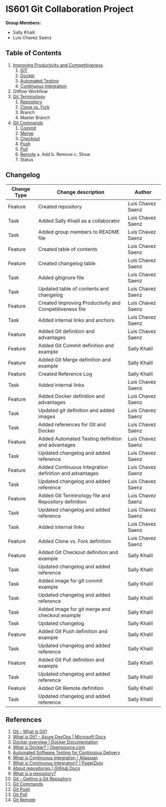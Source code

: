# IS601 Git Collaboration Project

**Group Members:**  
*   Sally Khalil
*   Luis Chavez Saenz

## Table of Contents
1.  [Improving Productivity and Competitiveness](/ImprovingProductivityCompetitiveness.md#improving-productivity-and-competitiveness)
    1. [GIT](/ImprovingProductivityCompetitiveness.md#git)
    2. [Docker](/ImprovingProductivityCompetitiveness.md#docker)
    3. [Automated Testing](/ImprovingProductivityCompetitiveness.md#automated-testing)
    4. [Continuous Integration](/ImprovingProductivityCompetitiveness.md#continuous-integration)
2.  Gitflow Workflow
3.  [Git Terminology](/GitTerminology.md#git-terminology)
    1. [Repository](/GitTerminology.md#repository)
    2. [Clone vs. Fork](GitTerminology.md#clone-vs-fork)
    3. Branch
    4. Master Branch
4.  [Git Commands](/GitCommands.md#git-commands)
    1. [Commit](/GitCommands.md#1-commit)
    2. [Merge](/GitCommands.md#2-merge)
    3. [Checkout](GitCommands.md#3-checkout)
    4. [Push](GitCommands.md#4-push)
    5. [Pull](GitCommands.md#5-pull)
    6. [Remote](GitCommands.md#6-remote) 
       a. Add 
       b. Remove 
       c. Show
    7. Status

## Changelog
**Change Type** | **Change description** | **Author**
----    |   ----    |   -----
Feature |   Created repository  |   Luis Chavez Saenz
Task    |   Added Sally Khalil as a collaborator  | Luis Chavez Saenz
Task    |   Added group members to README file  |   Luis Chavez Saenz
Feature |   Created table of contents   |    Luis Chavez Saenz
Feature |   Created changelog table |   Luis Chavez Saenz
Task    |   Added gitignore file    |   Luis Chavez Saenz
Task    |   Updated table of contents and changelog |   Luis Chavez Saenz
Feature |   Created Improving Productivity and Competitiveness file |   Luis Chavez Saenz
Task    |   Added internal links and anchors    |   Luis Chavez Saenz
Feature |   Added Git definition and advantages    |    Luis Chavez Saenz
Feature |   Added Git Commit definition and example  |  Sally Khalil
Feature |   Added Git Merge definition and example  |   Sally Khalil
Feature |   Created Reference Log  |    Sally Khalil
Task    |   Added internal links    |   Luis Chavez Saenz
Feature |   Added Docker definition and advantages |    Luis Chavez Saenz
Task    |   Updated git definition and added images |   Luis Chavez Saenz
Task    |   Added references for Git and Docker |   Luis Chavez Saenz
Feature |   Added Automated Testing definition and advantages   |   Luis Chavez Saenz
Task    |   Updated changelog and added reference   | Luis Chavez Saenz
Feature |   Added Continuous Integration definition and advantages   |   Luis Chavez Saenz
Task    |   Updated changelog and added reference   | Luis Chavez Saenz
Feature |   Added Git Terminology file and Repository definition    |   Luis Chavez Saenz
Task    |   Updated changelog and added reference   | Luis Chavez Saenz
Task    |   Added internal links    |   Luis Chavez Saenz
Feature |   Added Clone vs. Fork definition    |   Luis Chavez Saenz
Feature |   Added Git Checkout definition and example   |   Sally Khalil
Task    |   Updated changelog and added reference   | Sally Khalil
Task    |   Added image for git commit example   | Sally Khalil
Task    |   Updated changelog and added reference   | Sally Khalil
Task    |   Added image for git merge and checkout example   | Sally Khalil
Task    |   Updated changelog   | Sally Khalil
Feature |   Added Git Push definition and example   |   Sally Khalil
Task    |   Updated changelog and added reference   | Sally Khalil
Feature |   Added Git Pull definition and example   |   Sally Khalil
Task    |   Updated changelog and added reference   | Sally Khalil
Feature |   Added Git Remote definition   |   Sally Khalil
Task    |   Updated changelog and added reference   | Sally Khalil


## References
1. [Git - What is Git?](https://git-scm.com/book/en/v2/Getting-Started-What-is-Git%3F)
2. [What is Git? - Azure DevOps | Microsoft Docs](https://docs.microsoft.com/en-us/azure/devops/learn/git/what-is-git)
3. [Docker overview | Docker Documentation](https://docs.docker.com/get-started/overview/)
4. [What is Docker? | Opensource.com](https://opensource.com/resources/what-docker)
5. [Automated Software Testing for Continuous Delivery](https://www.atlassian.com/continuous-delivery/software-testing/automated-testing)
6. [What is Continuous Integration | Atlassian](https://www.atlassian.com/continuous-delivery/continuous-integration)
7. [What is Continuous Integration? | PagerDuty](https://www.pagerduty.com/resources/learn/what-is-continuous-integration/)
8. [About repositories | GitHub Docs](https://docs.github.com/en/github/creating-cloning-and-archiving-repositories/about-repositories)
9. [What is a repository?](https://www.lynda.com/Git-tutorials/What-repository/601791/629515-4.html)
10. [Git - Getting a Git Repository](https://git-scm.com/book/en/v2/Git-Basics-Getting-a-Git-Repository)
11. [Git Commands](https://www.git-tower.com/learn/git/commands/)
12. [Git Push](https://www.atlassian.com/git/tutorials/syncing/git-push)
13. [Git Pull](https://www.atlassian.com/git/tutorials/syncing/git-pull)
14. [Git Remote](https://www.atlassian.com/git/tutorials/syncing#)


